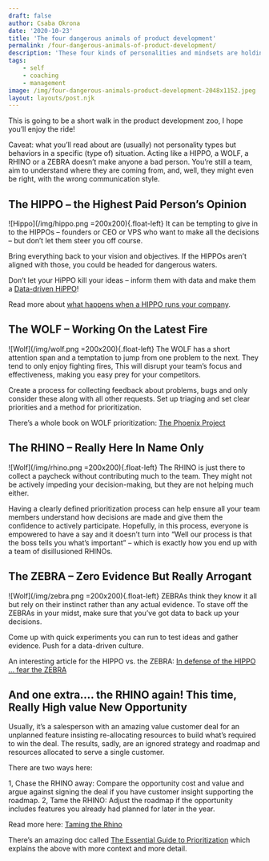 ```yaml
---
draft: false
author: Csaba Okrona
date: '2020-10-23'
title: 'The four dangerous animals of product development'
permalink: /four-dangerous-animals-of-product-development/
description: 'These four kinds of personalities and mindsets are holding your product development back.'
tags:
    - self
    - coaching
    - management
image: /img/four-dangerous-animals-product-development-2048x1152.jpeg
layout: layouts/post.njk
---
```


This is going to be a short walk in the product development zoo, I hope you’ll enjoy the ride!

Caveat: what you’ll read about are (usually) not personality types but behaviors in a specific (type of) situation. Acting like a HIPPO, a WOLF, a RHINO or a ZEBRA doesn’t make anyone a bad person. You’re still a team, aim to understand where they are coming from, and, well, they might even be right, with the wrong communication style.


## The HIPPO – the Highest Paid Person’s Opinion
![Hippo](/img/hippo.png =200x200){.float-left} It can be tempting to give in to the HIPPOs – founders or CEO or VPS who want to make all the decisions – but don’t let them steer you off course.

Bring everything back to your vision and objectives. If the HIPPOs aren’t aligned with those, you could be headed for dangerous waters.

Don’t let your HiPPO kill your ideas – inform them with data and make them a [Data-driven HiPPO](https://www.forbes.com/sites/bernardmarr/2017/10/26/data-driven-decision-making-beware-of-the-hippo-effect/)!

Read more about [what happens when a HIPPO runs your company](https://www.forbes.com/sites/derosetichy/2013/04/15/what-happens-when-a-hippo-runs-your-company/).

## The WOLF – Working On the Latest Fire
![Wolf](/img/wolf.png =200x200){.float-left} The WOLF has a short attention span and a temptation to jump from one problem to the next. They tend to only enjoy fighting fires, This will disrupt your team’s focus and effectiveness, making you easy prey for your competitors.

Create a process for collecting feedback about problems, bugs and only consider these along with all other requests. Set up triaging and set clear priorities and a method for prioritization.

There’s a whole book on WOLF prioritization: [The Phoenix Project](https://www.amazon.com/gp/product/1942788290/)


## The RHINO – Really Here In Name Only
![Wolf](/img/rhino.png =200x200){.float-left} The RHINO is just there to collect a paycheck without contributing much to the team. They might not be actively impeding your decision-making, but they are not helping much either.

Having a clearly defined prioritization process can help ensure all your team members understand how decisions are made and give them the confidence to actively participate. Hopefully, in this process, everyone is empowered to have a say and it doesn’t turn into “Well our process is that the boss tells you what’s important” – which is exactly how you end up with a team of disillusioned RHINOs.


## The ZEBRA – Zero Evidence But Really Arrogant
![Wolf](/img/zebra.png =200x200){.float-left} ZEBRAs think they know it all but rely on their instinct rather than any actual evidence. To stave off the ZEBRAs in your midst, make sure that you’ve got data to back up your decisions.

Come up with quick experiments you can run to test ideas and gather evidence. Push for a data-driven culture.

An interesting article for the HIPPO vs. the ZEBRA: [In defense of the HIPPO ... fear the ZEBRA](https://kromatic.com/blog/in-defense-of-the-hi-p-p-o/)

## And one extra…. the RHINO again! This time, Really High value New Opportunity
Usually, it’s a salesperson with an amazing value customer deal for an unplanned feature insisting re-allocating resources to build what’s required to win the deal. The results, sadly, are an ignored strategy and roadmap and resources allocated to serve a single customer.

There are two ways here:

1, Chase the RHINO away: Compare the opportunity cost and value and argue against signing the deal if you have customer insight supporting the roadmap.
2, Tame the RHINO: Adjust the roadmap if the opportunity includes features you already had planned for later in the year.

Read more here: [Taming the Rhino](https://www.productfocus.com/taming-the-rhino/)


There’s an amazing doc called [The Essential Guide to Prioritization](https://www.productboard.com/wp-content/uploads/2020/09/The-Essential-Guide-to-Prioritization.pdf) which explains the above with more context and more detail.
